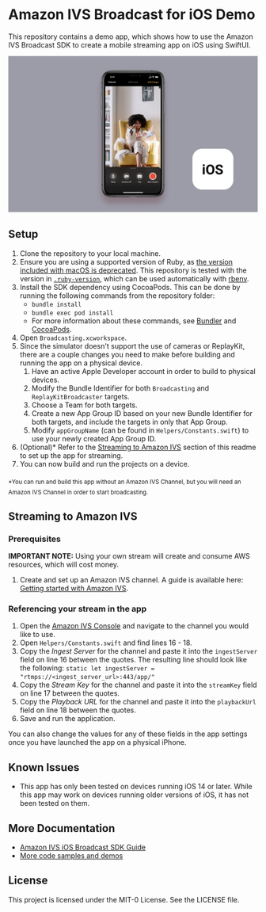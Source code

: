# Amazon IVS Broadcast for iOS Demo

This repository contains a demo app, which shows how to use the Amazon IVS Broadcast SDK to create a mobile streaming app on iOS using SwiftUI.

<img src="app-screenshot.png" alt="An iPhone with the demo application running on the screen." />

## Setup

1. Clone the repository to your local machine.
2. Ensure you are using a supported version of Ruby, as [the version included with macOS is deprecated](https://developer.apple.com/documentation/macos-release-notes/macos-catalina-10_15-release-notes#Scripting-Language-Runtimes). This repository is tested with the version in [`.ruby-version`](./.ruby-version), which can be used automatically with [rbenv](https://github.com/rbenv/rbenv#installation).
3. Install the SDK dependency using CocoaPods. This can be done by running the following commands from the repository folder:
   * `bundle install`
   * `bundle exec pod install`
   * For more information about these commands, see [Bundler](https://bundler.io/) and [CocoaPods](https://guides.cocoapods.org/using/getting-started.html).
4. Open `Broadcasting.xcworkspace`.
5. Since the simulator doesn't support the use of cameras or ReplayKit, there are a couple changes you need to make before building and running the app on a physical device.
    1. Have an active Apple Developer account in order to build to physical devices.
    2. Modify the Bundle Identifier for both `Broadcasting` and `ReplayKitBroadcaster` targets.
    3. Choose a Team for both targets.
    4. Create a new App Group ID based on your new Bundle Identifier for both targets, and include the targets in only that App Group.
    5. Modify `appGroupName` (can be found in `Helpers/Constants.swift`) to use your newly created App Group ID.
6. (Optional)* Refer to the [Streaming to Amazon IVS](#streaming-to-amazon-ivs) section of this readme to set up the app for streaming.
7. You can now build and run the projects on a device.

<sub>*You can run and build this app without an Amazon IVS Channel, but you will need an Amazon IVS Channel in order to start broadcasting.</sub>

## Streaming to Amazon IVS

### Prerequisites

**IMPORTANT NOTE:** Using your own stream will create and consume AWS resources, which will cost money.

1. Create and set up an Amazon IVS channel. A guide is available here: [Getting started with Amazon IVS](https://docs.aws.amazon.com/ivs/latest/userguide/GSIVS.html).

### Referencing your stream in the app

1. Open the [Amazon IVS Console](https://console.aws.amazon.com/ivs) and navigate to the channel you would like to use.
2. Open `Helpers/Constants.swift` and find lines 16 - 18.
3. Copy the _Ingest Server_ for the channel and paste it into the `ingestServer` field on line 16 between the quotes. The resulting line should look like the following: `static let ingestServer = "rtmps://<ingest_server_url>:443/app/"`
4. Copy the _Stream Key_ for the channel and paste it into the `streamKey` field on line 17 between the quotes.
5. Copy the _Playback URL_ for the channel and paste it into the `playbackUrl` field on line 18 between the quotes.
6. Save and run the application.

You can also change the values for any of these fields in the app settings once you have launched the app on a physical iPhone.

## Known Issues
- This app has only been tested on devices running iOS 14 or later. While this app may work on devices running older versions of iOS, it has not been tested on them.

## More Documentation

+ [Amazon IVS iOS Broadcast SDK Guide](https://docs.aws.amazon.com/ivs/latest/userguide/broadcast-ios.html)
+ [More code samples and demos](https://www.ivs.rocks/examples)

## License
This project is licensed under the MIT-0 License. See the LICENSE file.
